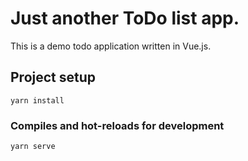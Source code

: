 # Just another ToDo list app.
This is a demo todo application written in Vue.js.

## Project setup
```
yarn install
```

### Compiles and hot-reloads for development
```
yarn serve
```